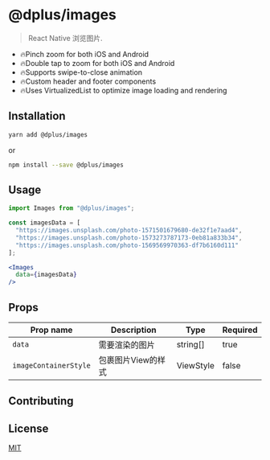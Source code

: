 # @dplus/images

> React Native 浏览图片.


- 🔥Pinch zoom for both iOS and Android
- 🔥Double tap to zoom for both iOS and Android
- 🔥Supports swipe-to-close animation
- 🔥Custom header and footer components
- 🔥Uses VirtualizedList to optimize image loading and rendering


## Installation

```bash
yarn add @dplus/images
```

or

```bash
npm install --save @dplus/images
```

## Usage

```jsx
import Images from "@dplus/images";

const imagesData = [
  "https://images.unsplash.com/photo-1571501679680-de32f1e7aad4",
  "https://images.unsplash.com/photo-1573273787173-0eb81a833b34",
  "https://images.unsplash.com/photo-1569569970363-df7b6160d111"
];

<Images
  data={imagesData}
/>
```


## Props

| Prop name                | Description                                                                                         | Type                                                        | Required |
| ------------------------ | --------------------------------------------------------------------------------------------------- | ----------------------------------------------------------- | -------- |
| `data`                 | 需要渲染的图片                                                                          | string[]                                               | true     |
| `imageContainerStyle`           | 包裹图片View的样式    | ViewStyle | false 



## Contributing



## License

[MIT](LICENSE)
